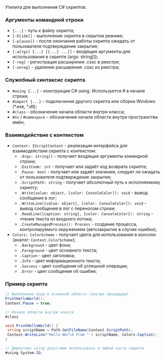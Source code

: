 Утилита для выполнения C# скриптов.

### Аргументы командной строки

- ```{...}``` - путь к файлу скрипта;
- ```[-h[ide]]``` - выполнение скрипта в скрытом режиме;
- ```[-p[ause]]``` - после окончания работы скрипта ожидать от пользователя подтверждение закрытия;
- ```[-a[rgs] {...} [{...} ...]]``` - входящие аргументы для использования в скрипте (args: string[]);
- ```[-reg]``` - регистрация расширения .cssc в реестре;
- ```[-unreg]``` - удаление расширения .cssc из реестра;

### Служебный синтаксис скрипта

- ```#using {...}``` - конструкция C# using. Используется # в начале строки;
- ```#import {...}``` - подключение другого скрипта или сборки Windows (*.exe, *.dll);
- ```#class``` - обозначение начала области внутри класса;
- ```#ns``` / ```#namespace``` - обозначение начала области внутри пространства имён;

### Взаимодействие с контекстом

- ```Context: IScriptContext``` - реализация интерфейса для взаимодействия скрипта с контекстом:
    - ```.Args: string[]``` - получает входящие аргументы командной строки;
    - ```.ExitCode: int``` - получает или задаёт код возврата скрипта;
    - ```.Pause: bool``` - получает или задаёт значение, следует ли ожидать от пользователя подтверждение закрытия;
    - ```.ScriptPath: string``` - получает абсолютный путь к исполняемому скрипту;
    - ```.Write(value: object, [color: ConsoleColor]): void``` - вывод сообщения в лог;
    - ```.WriteLine([value: object], [color: ConsoleColor]): void``` - вывод сообщения в лог с переносом строки;
    - ```.ReadLine([caption: string], [color: ConsoleColor]): string``` - чтение текста из входного потока;
    - ```.CreateManagedProcess(): Process``` - создание процесса, контролируемого окружением (автозакрытие в случае ошибки);
- ```Colors: ColorScheme``` - получает цвета для использования в консоли (аналог: ```Context.ColorScheme```);
    - ```.Background``` - цвет фона;
    - ```.Foreground``` - цвет основного текста;
    - ```.Caption``` - цвет заголовка;
    - ```.Info``` - цвет информационного текста;
    - ```.Success``` - цвет сообщения об успешной операции;
    - ```.Error``` - цвет сообщения об ошибке;

### Пример скрипта

```C#
// Выполнение кода в основной области (внутри процедуры)
PrintHelloWorld();
Context.Pause = true;

// Начало области внутри класса
#class

void PrintHelloWorld() {
 string scriptName = Path.GetFileName(Context.ScriptPath);
 Context.WriteLine("Hello World from " + scriptName, Colors.Caption);
}

// Директиву using допустимо использовать в любой части скрипта
#using System.IO;
```
